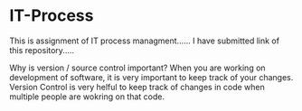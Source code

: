 # IT-Process
This is assignment of IT process managment......
I have submitted link of this repository.....

Why is version / source control important?
When you are working on development of software, it is very important to keep track of your changes. Version Control is very helful to keep track of changes in code when multiple people are wokring on that code.
